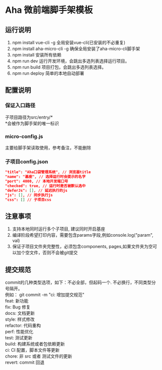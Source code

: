 # Aha 微前端脚手架模板

## 运行说明

1. npm install vue-cli -g  全局安装vue-cli(已安装的不必重复)
2. npm install aha-micro-cli -g 确保全局安装了aha-micro-cli脚手架
3. npm install 安装所有依赖
4. npm run dev 运行开发环境，会跳出多选列表选择运行项目。
5. npm run build 项目打包，会跳出多选列表选择。
6. npm run deploy 简单的本地自动部署

## 配置说明

### 保证入口路径
子项目路径为src/entry/*  
*会被作为脚手架的唯一标识  

### micro-config.js
主要给脚手架读取使用，参考备注，不能删除  

### 子项目config.json
```json
"title": "Aha口袋管理系统", // 浏览器title
"name": "基座", // 选择运行时会提示的名字
"port": 4000, // 本地开发端口号
"checked": true, // 运行时是否被默认选中
"deferJs": [], // 延迟执行的js
"js": [], // 同步执行js
"css": [] // 子项目css
```

## 注意事项
 
1. 支持本地同时运行多个子项目, 建议同时开启基座  
2. 编译阶段希望打印内容，需要包含params字段,例如console.log("param", val)  
3. 保证子项目文件夹完整性，必须包含components, pages,如果文件夹为空可以加个空文件，否则不会被git提交  

## 提交规范

commit的几种类型选项，如下：不必全部，但起码一个. 不必换行，不同类型分号隔开。  
例如： git commit -m "ci: 增加提交规范"    
feat: 新功能  
fix: Bug 修复  
docs: 文档更新  
style: 样式修改  
refactor: 代码重构  
perf: 性能优化  
test: 测试更新  
build: 构建系统或者包依赖更新  
ci: CI 配置，脚本文件等更新  
chore: 非 src 或者 测试文件的更新  
revert: commit 回退  
